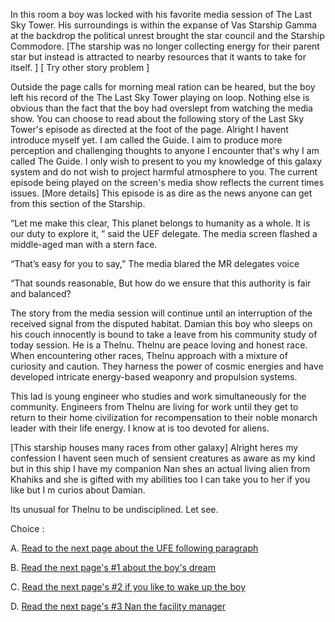 
In this room a boy was locked with his favorite media session of The Last Sky Tower. His surroundings is within the expanse of Vas Starship Gamma at the backdrop
the political unrest brought the star council and the Starship Commodore. [The starship was no longer collecting energy for their parent star but instead is attracted to nearby resources that it wants to take for itself. ] [ Try other story problem ]

Outside the page calls for morning meal ration can be heared, but the boy left his record of the The Last Sky Tower playing on loop. Nothing else is obvious than the fact that the boy had 
overslept from watching the media show. You can choose to read about the following story of the Last Sky Tower's episode as directed at the foot of the page. Alright I havent introduce myself yet. I am called the Guide. I aim to produce more perception and challenging thoughts to anyone I encounter that's why I am called The Guide. I only wish to present to you my knowledge of this galaxy system and do not wish to project harmful atmosphere to you. The current episode being played on the screen's media show reflects the current times issues. [More details] This episode is as dire as the news anyone can get from this section of the Starship.


“Let me make this clear, This planet belongs to humanity as a whole. It is our duty to explore it, ” said the UEF delegate. The media screen flashed a middle-aged man with a stern face.

“That’s easy for you to say,”  The media blared the MR delegates voice

“That sounds reasonable, But how do we ensure that this authority is fair and balanced?

The story from the media session will continue until an interruption of the received signal from the disputed habitat. Damian this boy who sleeps on his couch innocently is bound to take a leave from his community study of today session. He is a Thelnu. Thelnu are peace loving and honest race. When encountering other races, Thelnu approach with a mixture of curiosity and caution. They harness the power of cosmic energies and have developed intricate energy-based weaponry and propulsion systems.  

This lad is young engineer who studies and work simultaneously for the community. Engineers from Thelnu are living for work until they get to return to their home civilization for recompensation to their noble monarch leader with their life energy. I know at is too devoted for aliens.

[This starship houses many races from other galaxy]
Alright heres my confession I havent seen much of sensient creatures as aware as my kind but in this ship I have my companion Nan shes an actual living alien from Khahiks and she is gifted with my abilities too I can take you to her if you like but I m curios about Damian.

Its unusual for Thelnu to be undisciplined. Let see. 




Choice :

A. [Read to the next page about the UFE following paragraph](https://carlamissiona.github.io/ai-revolution/chapter-two-opt-a)

B. [Read the next page's #1 about the boy's dream](https://carlamissiona.github.io/ai-revolution/chapter-two-opt-b)

C. [Read the next page's #2 if you like to wake up the boy](https://carlamissiona.github.io/ai-revolution/chapter-two-opt-c)

D. [Read the next page's #3 Nan the facility manager](https://carlamissiona.github.io/ai-revolution/chapter-two-opt-d)


 














